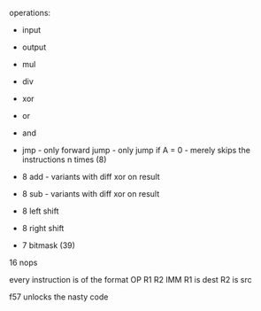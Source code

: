 operations:
- input
- output
- mul
- div
- xor
- or
- and
- jmp - only forward jump - only jump if A = 0 - merely skips the instructions n times
(8)

- 8 add - variants with diff xor on result
- 8 sub - variants with diff xor on result
- 8 left shift
- 8 right shift
- 7 bitmask
(39)

16 nops

every instruction is of the format
OP R1 R2 IMM
R1 is dest
R2 is src

f57 unlocks the nasty code

